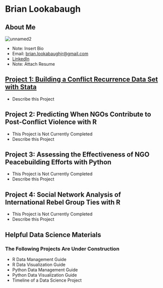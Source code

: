 # Brian Lookabaugh

## About Me
![unnamed2](https://user-images.githubusercontent.com/109555700/181592720-549a7877-fe1a-4add-be1c-6c30e5532706.jpg)
- Note: Insert Bio
- Email: brian.lookabaughjr@gmail.com
- [LinkedIn](https://www.linkedin.com/in/brian-lookabaugh-372ab31a1/)
- Note: Attach Resume

## [Project 1: Building a Conflict Recurrence Data Set with Stata](https://htmlpreview.github.io/?https://github.com/Brian-Lookabaugh/Conflict-Recurrence-Dataset-Construction-Chapter1-Dissertation/blob/main/BuildingConflictRecurrenceDataset.html)
- Describe this Project

## Project 2: Predicting When NGOs Contribute to Post-Conflict Violence with R
- This Project is Not Currently Completed
- Describe this Project

## Project 3: Assessing the Effectiveness of NGO Peacebuilding Efforts with Python
- This Project is Not Currently Completed
- Describe this Project

## Project 4: Social Network Analysis of International Rebel Group Ties with R
- This Project is Not Currently Completed
- Describe this Project

## Helpful Data Science Materials
### The Following Projects Are Under Construction
- R Data Management Guide
- R Data Visualization Guide
- Python Data Management Guide
- Python Data Visualization Guide
- Timeline of a Data Science Project
